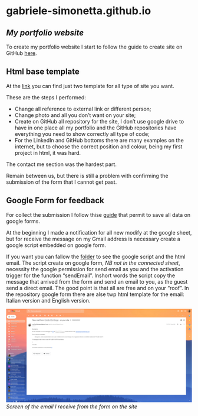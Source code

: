 # gabriele-simonetta.github.io
## _My portfolio website_


To create my portfolio website I start to follow the guide to create site on GitHub [here](https://docs.github.com/en/github/working-with-github-pages/creating-a-github-pages-site).
## Html base template
At the [link](https://www.free-css.com/)  you can find just two template for all type of site you want. 

These are the steps I performed:

- Change all reference to external link or different person;
- Change photo and all you don’t want on your site;
- Create on GitHub all repository for the site, I don’t use google drive to have in one place all my portfolio and the GitHub repositories have everything you need to show correctly all type of code;
- For the LinkedIn and  GitHub bottoms there are many examples on the internet, but to choose the correct position and colour, being my first project in html, it was hard.

The contact me section was the hardest part. 

Remain between us, but there is still a problem with confirming the submission of the form that I cannot get past.
## Google Form for feedback

For collect the submission I follow thise [guide](https://github.com/toperkin/staticFormEmails#step-5---add-some-javascript-to-keep-track-of-what-happens-after-a-submit) that permit to save all data on google forms.

At the beginning I made a notification for all new modify at the google sheet, but for receive the message on my Gmail address is necessary create a google script embedded on google form.

If you want  you can fallow the [folder](https://github.com/Gabriele-Simonetta/gabriele-simonetta.github.io/tree/main/form%20google) to see the google script and the html email.
The script create on google form, _NB not in the connected sheet_, necessity the google permission for send email as you and the activation trigger for the function “sendEmail”.
Inshort words the script copy the message that arrived from the form and send an email to you, as the guest send a direct email. 
The good point is that all are free and on your “roof”.
In the repository google form there are alse twp html template for the email: Italian version and English version.

![screen email](https://github.com/Gabriele-Simonetta/gabriele-simonetta.github.io/blob/main/assets/img/email.jpg)
*Screen of the email I receive from the form on the site*
